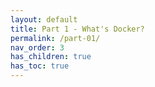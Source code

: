 ```yaml
---
layout: default
title: Part 1 - What's Docker?
permalink: /part-01/
nav_order: 3
has_children: true
has_toc: true
---
```

